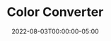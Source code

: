 ---
layout: ext_single
title: Color Converter
slug: color-converter
desc: Convert various color formats to an OBS accepted color format
category: utilities
date: '2022-08-03T00:00:00-05:00'
permalink: extensions/utilities/:slug
download_url: https://christinak.itch.io/sammi-color-converter
developer_name: Christina K.
developer_url: https://docs.christinak.ca/
icon_local: color_converter.png
trailer: https://www.youtube.com/embed/TWenZosErOM
version: 1.0
sammi_version: 1.42, 2.05 and up
platform: Any
overview: |
    **This extension allows you to convert various color formats to an OBS accepted color format (int). This is useful if you want to let your viewers easily change your OBS source and filter colors.**

    **Supported color formats:**

    - HTML Color Name - [List of accepted colors](https://www.w3schools.com/colors/colors_names.asp)
    - Hex
    - RGB
    - HSL
    - HSV
    - random  
setup_url: https://docs.christinak.ca/docs/extensions/color-converter#setup
privacy_collect: false
---